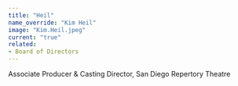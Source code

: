 ```yaml
---
title: "Heil"
name_override: "Kim Heil"
image: "Kim.Heil.jpeg"
current: "true"
related:
- Board of Directors
---
```


Associate Producer & Casting Director, San Diego Repertory Theatre
